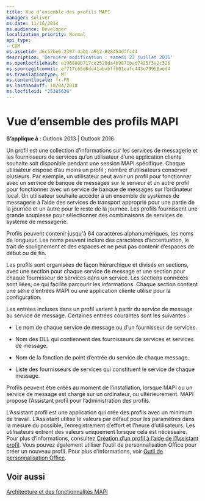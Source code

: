 ```yaml
---
title: Vue d’ensemble des profils MAPI
manager: soliver
ms.date: 11/16/2014
ms.audience: Developer
localization_priority: Normal
api_type:
- COM
ms.assetid: d6c57be6-2397-4ab1-a912-028454dffc44
description: 'Derniére modification : samedi 23 juillet 2011'
ms.openlocfilehash: e196800b717ce2528da4b9871bad7425f3a2c326
ms.sourcegitcommit: ef717c65d8dd41ababffb01eafc443c79950aed4
ms.translationtype: MT
ms.contentlocale: fr-FR
ms.lasthandoff: 10/04/2018
ms.locfileid: "25385626"
---
```

# <a name="mapi-profile-overview"></a>Vue d’ensemble des profils MAPI

  
  
**S’applique à** : Outlook 2013 | Outlook 2016 
  
Un profil est une collection d’informations sur les services de messagerie et les fournisseurs de services qu’un utilisateur d’une application cliente souhaite soit disponible pendant une session MAPI spécifique. Chaque utilisateur dispose d’au moins un profil ; nombre d’utilisateurs conserver plusieurs. Par exemple, un utilisateur peut avoir un profil pour fonctionner avec un service de banque de messages sur le serveur et un autre profil pour fonctionner avec un service de banque de messages sur l’ordinateur local. Un utilisateur souhaite accéder à un ensemble de systèmes de messagerie à l’aide des services de transport approprié pour une partie de la journée et un autre pour le reste de la journée. Les profils fournissent une grande souplesse pour sélectionner des combinaisons de services de système de messagerie. 
  
Profils peuvent contenir jusqu'à 64 caractères alphanumériques, les noms de longueur. Les noms peuvent inclure des caractères d’accentuation, le trait de soulignement et des espaces et ne peut pas contenir d’espaces de début ou de fin. 
  
Les profils sont organisées de façon hiérarchique et divisés en sections, avec une section pour chaque service de message et une section pour chaque fournisseur de services dans un service. Les sections connexes sont liées, ce qui facilite parcourir les informations. Chaque section contient une série d’entrées MAPI ou une application cliente utilise pour la configuration.
  
Les entrées incluses dans un profil varient à partir du service de message au service de message. Certaines entrées courantes sont les suivantes :
  
- Le nom de chaque service de message ou d’un fournisseur de services.
    
- Nom des DLL qui contiennent des fournisseurs de services et services de message.
    
- Nom de la fonction de point d’entrée du service de chaque message.
    
- Liste des fournisseurs de services qui constituent le service de chaque message.
    
Profils peuvent être créés au moment de l’installation, lorsque MAPI ou un service de message est chargé sur un ordinateur, ou ultérieurement. MAPI propose l’Assistant profil pour l’administration des profils. 
  
L’Assistant profil est une application qui crée des profils avec un minimum de travail. L’Assistant utilise le valeurs par défaut pour les paramètres dans la mesure du possible, l’enregistrement d’effort et l’heure d’utilisateurs. Les utilisateurs entrent des valeurs uniquement lorsque cela est nécessaire. Pour plus d’informations, consultez [Création d’un profil à l’aide de l’Assistant profil](creating-a-profile-by-using-the-profile-wizard.md). Vous pouvez également utiliser l’outil de personnalisation Office pour créer un nouveau profil. Pour plus d’informations, voir [Outil de personnalisation Office](https://go.microsoft.com/fwlink/?LinkId=123000).
  
## <a name="see-also"></a>Voir aussi



[Architecture et des fonctionnalités MAPI](mapi-features-and-architecture.md)

